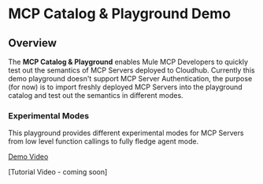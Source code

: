 # MCP Catalog & Playground Demo

## Overview

The **MCP Catalog & Playground** enables Mule MCP Developers to quickly test out the semantics of MCP Servers deployed to Cloudhub. Currently this demo playground doesn't support MCP Server Authentication, the purpose (for now) is to import freshly deployed MCP Servers into the playground catalog and test out the semantics in different modes. 

### Experimental Modes

This playground provides different experimental modes for MCP Servers from low level function callings to fully fledge agent mode.

[Demo Video](https://www.youtube.com/watch?v=AkHblt2g99Q)

[Tutorial Video - coming soon]